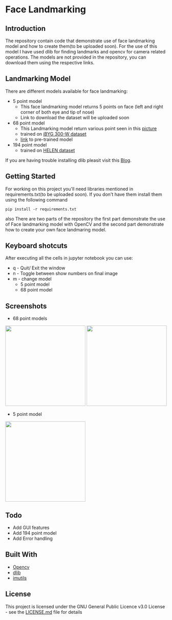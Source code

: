 # Face Landmarking

## Introduction

The repository contain code that demonstrate use of face landmarking model and how to create them(to be uploaded soon). For the use of this model I have used dlib for finding landmarks and opencv for camera related operations. The models are not provided in the repository, you can download them using the respective links.

## Landmarking Model

There are different models available for face landmarking:

- 5 point model
  - This face landmarking model returns 5 points on face (left and right corner of both eye and tip of nose)
  - Link to download the dataset will be uploaded soon
- 68 point model
  - This Landmarking model return various point seen in this [picture](https://pyimagesearch.com/wp-content/uploads/2017/04/facial_landmarks_68markup.jpg)
  - trained on [iBYG 300-W dataset](https://ibug.doc.ic.ac.uk/resources/facial-point-annotations/)
  - [link](http://dlib.net/files/shape_predictor_68_face_landmarks.dat.bz2) to pre-trained model
- 194 point model
  - trained on [HELEN dataset](http://www.ifp.illinois.edu/~vuongle2/helen/)

If you are having trouble installing dlib pleasit visit this [Blog](https://www.pyimagesearch.com/2017/03/27/how-to-install-dlib/).

## Getting Started

For working on this project you'll need libraries mentioned in requirements.txt(to be uploaded soon). If you don't have them install them using the following command

```pip install -r requirements.txt```

also There are two parts of the repository the first part demonstrate the use of Face landmarking model with OpenCV and the second part demonstrate how to create your own face landmaring model.

## Keyboard shotcuts

After executing all the cells in jupyter notebook you can use:

- q - Quit/ Exit the window
- n - Toggle between show numbers on final image
- m - change model
  - 5 point model
  - 68 point model

## Screenshots

- 68 point models

<img src="Screenshots/68_pts_without_numbers.png" width="250" height="250">
<img src="Screenshots/68_pts_with_numbers.png" width="250" height="250">

- 5 point model

<img src="Screenshots/5_pts_with_numbers.png" width="250" height="250">

## Todo

- Add GUI features
- Add 194 point model
- Add Error handling

## Built With

- [Opencv](https://opencv.org/)
- [dlib](http://dlib.net/)
- [imutils](https://github.com/jrosebr1/imutils)

## License

This project is licensed under the GNU General Public Licence v3.0 License - see the [LICENSE.md](LICENSE.md) file for details
